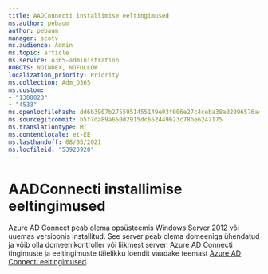 ```yaml
---
title: AADConnecti installimise eeltingimused
ms.author: pebaum
author: pebaum
manager: scotv
ms.audience: Admin
ms.topic: article
ms.service: o365-administration
ROBOTS: NOINDEX, NOFOLLOW
localization_priority: Priority
ms.collection: Adm_O365
ms.custom:
- "1300023"
- "4533"
ms.openlocfilehash: dd6b3907b2755951455149e03f006e27c4ceba38a02096576a46992c4352d675
ms.sourcegitcommit: b5f7da89a650d2915dc652449623c78be6247175
ms.translationtype: MT
ms.contentlocale: et-EE
ms.lasthandoff: 08/05/2021
ms.locfileid: "53923928"
---
```

# <a name="pre-requisites-for-installing-aadconnect"></a>AADConnecti installimise eeltingimused

Azure AD Connect peab olema opsüsteemis Windows Server 2012 või uuemas versioonis installitud. See server peab olema domeeniga ühendatud ja võib olla domeenikontroller või liikmest server.  Azure AD Connecti tingimuste ja eeltingimuste täielikku loendit vaadake teemast [Azure AD Connecti eeltingimused](https://docs.microsoft.com/azure/active-directory/hybrid/how-to-connect-install-prerequisites).
